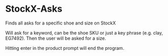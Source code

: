 # StockX-Asks
Finds all asks for a specific shoe and size on StockX

Will ask for a keyword, can be the shoe SKU or just a key phrase (e.g. clay, EG7492). Then the user will be asked for a size.

Hitting enter in the product prompt will end the program.
